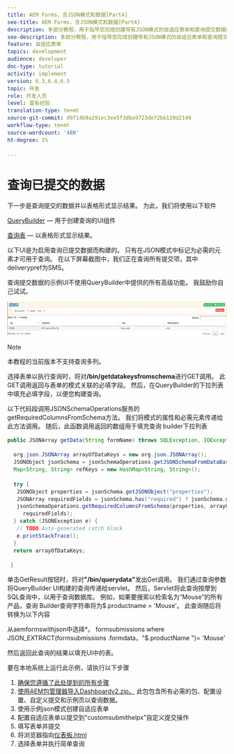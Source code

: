 ```yaml
---
title: AEM Forms，含JSON模式和数据[Part4]
seo-title: AEM Forms，含JSON模式和数据[Part4]
description: 多部分教程，用于指导您完成创建带有JSON模式的自适应表单和查询提交数据所涉及的步骤。
seo-description: 多部分教程，用于指导您完成创建带有JSON模式的自适应表单和查询提交数据所涉及的步骤。
feature: 自适应表单
topics: development
audience: developer
doc-type: tutorial
activity: implement
version: 6.3,6.4,6.5
topic: 开发
role: 开发人员
level: 富有经验
translation-type: tm+mt
source-git-commit: d9714b9a291ec3ee5f3dba9723de72bb120d2149
workflow-type: tm+mt
source-wordcount: '480'
ht-degree: 1%

---
```



# 查询已提交的数据


下一步是查询提交的数据并以表格形式显示结果。 为此，我们将使用以下软件

[QueryBuilder](https://querybuilder.js.org/)  — 用于创建查询的UI组件

[查询表](https://datatables.net/) — 以表格形式显示结果。

以下UI是为启用查询已提交数据而构建的。 只有在JSON模式中标记为必需的元素才可用于查询。 在以下屏幕截图中，我们正在查询所有提交项，其中deliverypref为SMS。

查询提交数据的示例UI不使用QueryBuilder中提供的所有高级功能。 我鼓励你自己试试。

![查询生成器](assets/querybuilderui.gif)

>[!NOTE]
>
>本教程的当前版本不支持查询多列。

选择表单以执行查询时，将对&#x200B;**/bin/getdatakeysfromschema**&#x200B;进行GET调用。 此GET调用返回与表单的模式关联的必填字段。 然后，在QueryBuilder的下拉列表中填充必填字段，以便您构建查询。

以下代码段调用JSONSchemaOperations服务的getRequiredColumnsFromSchema方法。 我们将模式的属性和必需元素传递给此方法调用。 随后，此函数调用返回的数组用于填充查询 builder下拉列表

```java
public JSONArray getData(String formName) throws SQLException, IOException {

  org.json.JSONArray arrayOfDataKeys = new org.json.JSONArray();
  JSONObject jsonSchema = jsonSchemaOperations.getJSONSchemaFromDataBase(formName);
  Map<String, String> refKeys = new HashMap<String, String>();

  try {
   JSONObject properties = jsonSchema.getJSONObject("properties");
   JSONArray requiredFields = jsonSchema.has("required") ? jsonSchema.getJSONArray("required") : null;
   jsonSchemaOperations.getRequiredColumnsFromSchema(properties, arrayOfDataKeys, "", jsonSchema, refKeys,
     requiredFields);
  } catch (JSONException e) {
   // TODO Auto-generated catch block
   e.printStackTrace();
  }
  return arrayOfDataKeys;

 }
```

单击GetResult按钮时，将对&#x200B;**&quot;/bin/querydata&quot;**&#x200B;发出Get调用。 我们通过查询参数将QueryBuilder UI构建的查询传递给servlet。 然后，Servlet将此查询按摩到SQL查询中，以用于查询数据库。 例如，如果要搜索以检索名为“Mouse”的所有产品，查询 Builder查询字符串将为$.productname = &#39;Mouse&#39;。 此查询随后将转换为以下内容

从aemformswithjson中选择*。  formsubmissions where JSON_EXTRACT(formsubmissions .formdata，&quot;$.productName &quot;)= &#39;Mouse&#39;

然后返回此查询的结果以填充UI中的表。

要在本地系统上运行此示例，请执行以下步骤

1. [确保您遵循了此处提到的所有步骤](part2.md)
1. [使用AEM包管理器导入Dashboardv2.zip。](assets/dashboardv2.zip) 此包包含所有必需的包、配置设置、自定义提交和示例页以查询数据。
1. 使用示例json模式创建自适应表单
1. 配置自适应表单以提交到“customsubmithelpx”自定义提交操作
1. 填写表单并提交
1. 将浏览器指向[仪表板.html](http://localhost:4502/content/AemForms/dashboard.html)
1. 选择表单并执行简单查询

